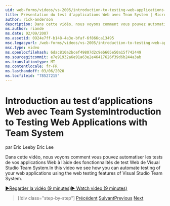 ```yaml
---
uid: web-forms/videos/vs-2005/introduction-to-testing-web-applications-with-team-system
title: Présentation du test d’applications Web avec Team System | Microsoft Docs
author: rick-anderson
description: Dans cette vidéo, nous voyons comment vous pouvez automatiser les tests de vos applications Web à l’aide des fonctionnalités de test Web de Visual Studio Team System.
ms.author: riande
ms.date: 02/09/2007
ms.assetid: 0924e7ff-b148-4a3e-bfaf-6f866ca13495
msc.legacyurl: /web-forms/videos/vs-2005/introduction-to-testing-web-applications-with-team-system
msc.type: video
ms.openlocfilehash: 6dac810a2bcef49807d2c9eb605e50a15f742449
ms.sourcegitcommit: e7e91932a6e91a63e2e46417626f39d6b244a3ab
ms.translationtype: MT
ms.contentlocale: fr-FR
ms.lasthandoff: 03/06/2020
ms.locfileid: "78527215"
---
```

# <a name="introduction-to-testing-web-applications-with-team-system"></a><span data-ttu-id="6f185-103">Introduction au test d’applications Web avec Team System</span><span class="sxs-lookup"><span data-stu-id="6f185-103">Introduction to Testing Web Applications with Team System</span></span>

<span data-ttu-id="6f185-104">par Eric Lee</span><span class="sxs-lookup"><span data-stu-id="6f185-104">by Eric Lee</span></span>

<span data-ttu-id="6f185-105">Dans cette vidéo, nous voyons comment vous pouvez automatiser les tests de vos applications Web à l’aide des fonctionnalités de test Web de Visual Studio Team System.</span><span class="sxs-lookup"><span data-stu-id="6f185-105">In this video we see how you can automate testing of your web applications using the web testing features of Visual Studio Team System.</span></span>

[<span data-ttu-id="6f185-106">&#9654;Regarder la vidéo (9 minutes)</span><span class="sxs-lookup"><span data-stu-id="6f185-106">&#9654; Watch video (9 minutes)</span></span>](https://channel9.msdn.com/Blogs/ASP-NET-Site-Videos/introduction-to-testing-web-applications-with-team-system)

> [!div class="step-by-step"]
> <span data-ttu-id="6f185-107">[Précédent](introduction-to-unit-testing-with-team-system.md)
> [Suivant](introduction-to-load-testing-web-applications-with-team-system.md)</span><span class="sxs-lookup"><span data-stu-id="6f185-107">[Previous](introduction-to-unit-testing-with-team-system.md)
[Next](introduction-to-load-testing-web-applications-with-team-system.md)</span></span>
